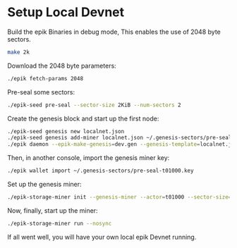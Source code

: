 # Setup Local Devnet

Build the epik Binaries in debug mode, This enables the use of 2048 byte sectors.

```sh
make 2k
```

Download the 2048 byte parameters:
```sh
./epik fetch-params 2048
```

Pre-seal some sectors:

```sh
./epik-seed pre-seal --sector-size 2KiB --num-sectors 2
```

Create the genesis block and start up the first node:

```sh
./epik-seed genesis new localnet.json
./epik-seed genesis add-miner localnet.json ~/.genesis-sectors/pre-seal-t01000.json
./epik daemon --epik-make-genesis=dev.gen --genesis-template=localnet.json --bootstrap=false
```

Then, in another console, import the genesis miner key:

```sh
./epik wallet import ~/.genesis-sectors/pre-seal-t01000.key
```

Set up the genesis miner:

```sh
./epik-storage-miner init --genesis-miner --actor=t01000 --sector-size=2KiB --pre-sealed-sectors=~/.genesis-sectors --pre-sealed-metadata=~/.genesis-sectors/pre-seal-t01000.json --nosync
```

Now, finally, start up the miner:

```sh
./epik-storage-miner run --nosync
```

If all went well, you will have your own local epik Devnet running.
